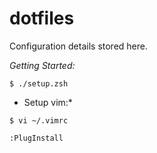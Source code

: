 # dotfiles

Configuration details stored here.

*Getting Started:*

```
$ ./setup.zsh
```

* Setup vim:*
```
$ vi ~/.vimrc

:PlugInstall
```


